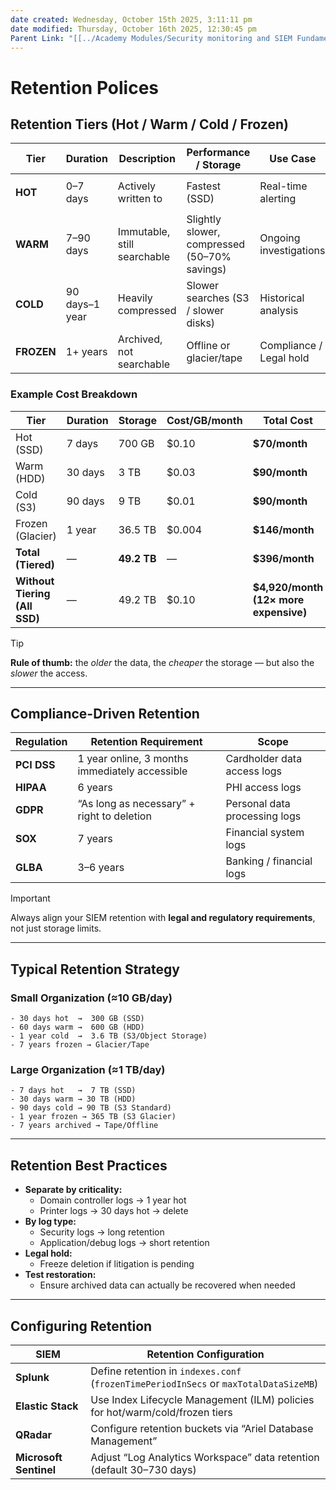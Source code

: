 ```yaml
---
date created: Wednesday, October 15th 2025, 3:11:11 pm
date modified: Thursday, October 16th 2025, 12:30:45 pm
Parent Link: "[[../Academy Modules/Security monitoring and SIEM Fundamentals#Retention Policies|Retention Policy ]]"
---
```


# Retention Polices

## Retention Tiers (Hot / Warm / Cold / Frozen)

| **Tier**   | **Duration**   | **Description**             | **Performance / Storage**                    | **Use Case**            | **Cost** |
| ---------- | -------------- | --------------------------- | -------------------------------------------- | ----------------------- | -------- |
| **HOT**    | 0–7 days       | Actively written to         | Fastest (SSD)                                | Real-time alerting      | 💰💰💰💰 |
| **WARM**   | 7–90 days      | Immutable, still searchable | Slightly slower, compressed (50–70% savings) | Ongoing investigations  | 💰💰💰   |
| **COLD**   | 90 days–1 year | Heavily compressed          | Slower searches (S3 / slower disks)          | Historical analysis     | 💰💰     |
| **FROZEN** | 1+ years       | Archived, not searchable    | Offline or glacier/tape                      | Compliance / Legal hold | 💰       |
### Example Cost Breakdown

|**Tier**|**Duration**|**Storage**|**Cost/GB/month**|**Total Cost**|
|---|---|---|---|---|
|Hot (SSD)|7 days|700 GB|$0.10|**$70/month**|
|Warm (HDD)|30 days|3 TB|$0.03|**$90/month**|
|Cold (S3)|90 days|9 TB|$0.01|**$90/month**|
|Frozen (Glacier)|1 year|36.5 TB|$0.004|**$146/month**|
|**Total (Tiered)**|—|**49.2 TB**|—|**$396/month**|
|**Without Tiering (All SSD)**|—|49.2 TB|$0.10|**$4,920/month (12× more expensive)**|

> [!tip]  
> **Rule of thumb:** the _older_ the data, the _cheaper_ the storage — but also the _slower_ the access.

---

## Compliance-Driven Retention

|**Regulation**|**Retention Requirement**|**Scope**|
|---|---|---|
|**PCI DSS**|1 year online, 3 months immediately accessible|Cardholder data access logs|
|**HIPAA**|6 years|PHI access logs|
|**GDPR**|“As long as necessary” + right to deletion|Personal data processing logs|
|**SOX**|7 years|Financial system logs|
|**GLBA**|3–6 years|Banking / financial logs|

> [!important]  
> Always align your SIEM retention with **legal and regulatory requirements**, not just storage limits.

---

## Typical Retention Strategy

### Small Organization (≈10 GB/day)

```text
- 30 days hot  →  300 GB (SSD)
- 60 days warm →  600 GB (HDD)
- 1 year cold  →  3.6 TB (S3/Object Storage)
- 7 years frozen → Glacier/Tape
```

### Large Organization (≈1 TB/day)

```text
- 7 days hot   →  7 TB (SSD)
- 30 days warm → 30 TB (HDD)
- 90 days cold → 90 TB (S3 Standard)
- 1 year frozen → 365 TB (S3 Glacier)
- 7 years archived → Tape/Offline
```

---

## Retention Best Practices

- **Separate by criticality:**
    - Domain controller logs → 1 year hot
    - Printer logs → 30 days hot → delete
- **By log type:**
    - Security logs → long retention
    - Application/debug logs → short retention
- **Legal hold:**
    - Freeze deletion if litigation is pending
- **Test restoration:**
    - Ensure archived data can actually be recovered when needed

---
## Configuring Retention

|**SIEM**|**Retention Configuration**|
|---|---|
|**Splunk**|Define retention in `indexes.conf` (`frozenTimePeriodInSecs` or `maxTotalDataSizeMB`)|
|**Elastic Stack**|Use Index Lifecycle Management (ILM) policies for hot/warm/cold/frozen tiers|
|**QRadar**|Configure retention buckets via “Ariel Database Management”|
|**Microsoft Sentinel**|Adjust “Log Analytics Workspace” data retention (default 30–730 days)|
